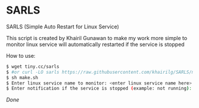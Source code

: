 # SARLS
SARLS (Simple Auto Restart for Linux Service)

This script is created by Khairil Gunawan to make my work more simple to monitor linux service will automatically restarted if the service is stopped

How to use:
```sh
$ wget tiny.cc/sarls
$ #or curl -LO sarls https://raw.githubusercontent.com/khairilg/SARLS/master/sarls
$ sh make.sh
$ Enter linux service name to monitor: <enter linux service name here>
$ Enter notification if the service is stopped (example: not running): <enter service notification>
```
  
  *Done*
